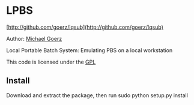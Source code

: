 # LPBS

[http://github.com/goerz/lqsub](http://github.com/goerz/lqsub)

Author: [Michael Goerz](http://michaelgoerz.net)

Local Portable Batch System: Emulating PBS on a local workstation

This code is licensed under the [GPL](http://www.gnu.org/licenses/gpl.html)

## Install ##

Download and extract the package, then run
    sudo python setup.py install

